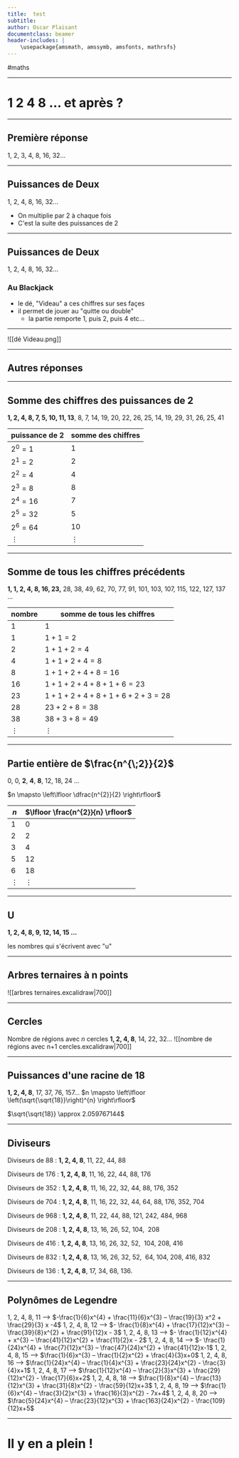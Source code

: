 ```yaml
---
title:  test
subtitle: 
author: Oscar Plaisant
documentclass: beamer
header-includes: |
    \usepackage{amsmath, amssymb, amsfonts, mathrsfs}
---
```



#maths

---
# 1 2 4 8 ... et après ?


---
## Première réponse
1, 2, 3, 4, 8, 16, 32...

---
## Puissances de Deux

1, 2, 4, 8, 16, 32...

 - On multiplie par $2$ à chaque fois
 - C'est la suite des puissances de $2$

---
## Puissances de Deux

1, 2, 4, 8, 16, 32...

### Au Blackjack
 - le dé, "Videau" a ces chiffres sur ses façes
 - il permet de jouer au "quitte ou double"
     - la partie remporte 1, puis 2, puis 4 etc...
---
![[dé Videau.png]]

---
## Autres réponses
---
## Somme des chiffres des puissances de 2

**1, 2, 4, 8, 7, 5, 10, 11, 13**, 8, 7, 14, 19, 20, 22, 26, 25, 14, 19, 29, 31, 26, 25, 41

| puissance de 2 | somme des chiffres |
| -------------- | ------------------ |
| $2^{0}=1$      | $1$                |
| $2^1=2$        | $2$                |
| $2^{2}=4$      | $4$                |
| $2^{3}=8$      | $8$                |
| $2^{4}=16$     | $7$                |
| $2^{5}=32$     | $5$                |
| $2^{6}=64$     | $10$               |
| $\vdots$       | $\vdots$                   |

---
## Somme de tous les chiffres précédents

**1, 1, 2, 4, 8, 16, 23,** 28, 38, 49, 62, 70, 77, 91, 101, 103, 107, 115, 122, 127, 137 ...

| nombre   | somme de tous les chiffres |
| -------- | -------------------------- |
| $1$      | $1$                        |
| $1$      | $1+1 = 2$                  |
| $2$      | $1+1+2=4$                  |
| $4$      | $1+1+2+4=8$                |
| $8$      | $1+1+2+4+8=16$             |
| $16$     | $1+1+2+4+8+1+6=23$         |
| $23$     | $1+1+2+4+8+1+6+2+3=28$     |
| $28$     | $23+2+8 = 38$              |
| $38$     | $38+3+8 = 49$              |
| $\vdots$ | $\vdots$                   |

---
## Partie entière de $\frac{n^{\;2}}{2}$
0, 0, **2**, **4**, **8**, 12, 18, 24 ... 

$n \mapsto \left\lfloor \dfrac{n^{2}}{2} \right\rfloor$

| $n$ | $\lfloor \frac{n^{2}}{n} \rfloor$ |
| --- | --------------------------------- |
| $1$ | $0$                               |
| $2$ | $2$                               |
| $3$ | $4$                               |
| $5$ | $12$                              |
| $6$ | $18$                              |
| $\vdots$       | $\vdots$                   |

---
## U
**1, 2, 4, 8, 9, 12, 14, 15 ...**

les nombres qui s'écrivent avec "u"


---
## Arbres ternaires à n points
![[arbres ternaires.excalidraw|700]]

---
## Cercles
Nombre de régions avec $n$ cercles
**1, 2, 4, 8**, 14, 22, 32...
![[nombre de régions avec n+1 cercles.excalidraw|700]]

---
## Puissances d'une racine de 18
**1, 2, 4, 8**, 17, 37, 76, 157...
$n \mapsto \left\lfloor \left(\sqrt{\sqrt{18}}\right)^{n} \right\rfloor$

$\sqrt{\sqrt{18}} \approx 2.059767144$


---
## Diviseurs

Diviseurs de 88 : **1, 2, 4, 8**, 11, 22, 44, 88

Diviseurs de 176 : **1, 2, 4, 8**, 11, 16, 22, 44, 88, 176

Diviseurs de 352 : **1, 2, 4, 8**, 11, 16, 22, 32, 44, 88, 176, 352

Diviseurs de 704 : **1, 2, 4, 8**, 11, 16, 22, 32, 44, 64, 88, 176, 352, 704

Diviseurs de 968 : **1, 2, 4, 8**, 11, 22, 44, 88, 121, 242, 484, 968

Diviseurs de 208 : **1, 2, 4, 8**, 13, 16, 26, 52, 104,  208

Diviseurs de 416 : **1, 2, 4, 8**, 13, 16, 26, 32, 52,  104, 208, 416

Diviseurs de 832 : **1, 2, 4, 8**, 13, 16, 26, 32, 52,  64, 104, 208, 416, 832

Diviseurs de 136 : **1, 2, 4, 8**, 17, 34, 68, 136.

---
## Polynômes de Legendre
 
1, 2, 4, 8, 11 --> $-\frac{1}{6}x^{4} + \frac{11}{6}x^{3} – \frac{19}{3} x^2 + \frac{29}{3} x -4$
1, 2, 4, 8, 12 --> $- \frac{1}{8}x^{4} + \frac{17}{12}x^{3} – \frac{39}{8}x^{2} + \frac{91}{12}x - 3$
1, 2, 4, 8, 13 --> $- \frac{1}{12}x^{4} + x^{3} – \frac{41}{12}x^{2} + \frac{11}{2}x - 2$
1, 2, 4, 8, 14 --> $- \frac{1}{24}x^{4} + \frac{7}{12}x^{3} – \frac{47}{24}x^{2} + \frac{41}{12}x-1$
1, 2, 4, 8, 15 --> $\frac{1}{6}x^{3} – \frac{1}{2}x^{2} + \frac{4}{3}x+0$
1, 2, 4, 8, 16 --> $\frac{1}{24}x^{4} – \frac{1}{4}x^{3} + \frac{23}{24}x^{2} - \frac{3}{4}x+1$
1, 2, 4, 8, 17 --> $\frac{1}{12}x^{4} – \frac{2}{3}x^{3} + \frac{29}{12}x^{2} - \frac{17}{6}x+2$
1, 2, 4, 8, 18 --> $\frac{1}{8}x^{4} – \frac{13}{12}x^{3} + \frac{31}{8}x^{2} - \frac{59}{12}x+3$
1, 2, 4, 8, 19 --> $\frac{1}{6}x^{4} – \frac{3}{2}x^{3} + \frac{16}{3}x^{2} - 7x+4$
1, 2, 4, 8, 20 --> $\frac{5}{24}x^{4} – \frac{23}{12}x^{3} + \frac{163}{24}x^{2} - \frac{109}{12}x+5$

---
# Il y en a plein ! 

